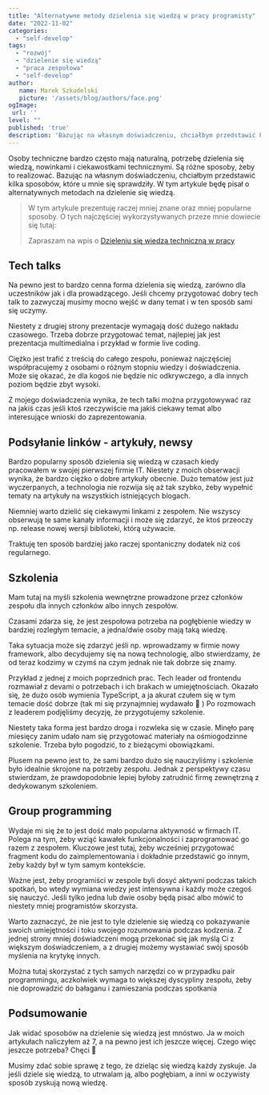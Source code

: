 ```yaml
---
title: "Alternatywne metody dzielenia się wiedzą w pracy programisty"
date: "2022-11-02"
categories: 
  - "self-develop"
tags: 
  - "rozwój"
  - "dzielenie się wiedzą"
  - "praca zespołowa"
  - "self-develop"
author:
   name: Marek Szkudelski
   picture: '/assets/blog/authors/face.png'
ogImage:
 url: ''
level: ""
published: 'true'
description: 'Bazując na własnym doświadczeniu, chciałbym przedstawić kilka sposobów, które u mnie się sprawdziły. W tym artykule piszę o alternatywnych metodach na dzielenie się wiedzą.'
---
```

Osoby techniczne bardzo często mają naturalną, potrzebę dzielenia się wiedzą, nowinkami i ciekawostkami technicznymi. Są różne sposoby, żeby to realizować. Bazując na własnym doświadczeniu, chciałbym przedstawić kilka sposobów, które u mnie się sprawdziły. W tym artykule będę pisał o alternatywnych metodach na dzielenie się wiedzą.

> W tym artykule prezentuję raczej mniej znane oraz mniej popularne sposoby. O tych najczęściej wykorzystywanych przeze mnie dowiecie się tutaj: 
> 
> Zapraszam na wpis o [Dzieleniu się wiedzą techniczną w pracy](https://blog.szkudelski.dev/posts/dzielenie-sie-wiedza-w-pracy)

## Tech talks

Na pewno jest to bardzo cenna forma dzielenia się wiedzą, zarówno dla uczestników jak i dla prowadzącego. Jeśli chcemy przygotować dobry tech talk to zazwyczaj musimy mocno wejść w dany temat i w ten sposób sami się uczymy.

Niestety z drugiej strony prezentacje wymagają dość dużego nakładu czasowego. Trzeba dobrze przygotować temat, najlepiej jak jest prezentacja multimedialna i przykład w formie live coding.

Ciężko jest trafić z treścią do całego zespołu, ponieważ najczęściej współpracujemy z osobami o różnym stopniu wiedzy i doświadczenia. Może się okazać, że dla kogoś nie będzie nic odkrywczego, a dla innych poziom będzie zbyt wysoki.

Z mojego doświadczenia wynika, że tech talki można przygotowywać raz na jakiś czas jeśli ktoś rzeczywiście ma jakiś ciekawy temat albo interesujące wnioski do zaprezentowania.

## Podsyłanie linków - artykuły, newsy

Bardzo popularny sposób dzielenia się wiedzą w czasach kiedy pracowałem w swojej pierwszej firmie IT. Niestety z moich obserwacji wynika, że bardzo ciężko o dobre artykuły obecnie. Dużo tematów jest już wyczerpanych, a technologia nie rozwija się aż tak szybko, żeby wypełnić tematy na artykuły na wszystkich istniejących blogach.

Niemniej warto dzielić się ciekawymi linkami z zespołem. Nie wszyscy obserwują te same kanały informacji i może się zdarzyć, że ktoś przeoczy np. release nowej wersji biblioteki, którą używacie.

Traktuję ten sposób bardziej jako raczej spontaniczny dodatek niż coś regularnego.

## Szkolenia

Mam tutaj na myśli szkolenia wewnętrzne prowadzone przez członków zespołu dla innych członków albo innych zespołów.

Czasami zdarza się, że jest zespołowa potrzeba na pogłębienie wiedzy w bardziej rozległym temacie, a jedna/dwie osoby mają taką wiedzę.

Taka sytuacja może się zdarzyć jeśli np. wprowadzamy w firmie nowy framework, albo decydujemy się na nową technologię, albo stwierdzamy, że od teraz kodzimy w czymś na czym jednak nie tak dobrze się znamy.

Przykład z jednej z moich poprzednich prac. Tech leader od frontendu rozmawiał z devami o potrzebach i ich brakach w umiejętnościach. Okazało się, że dużo osób wymienia TypeScript, a ja akurat czułem się w tym temacie dość dobrze (tak mi się przynajmniej wydawało 🙂 ) Po rozmowach z leaderem podjęliśmy decyzję, że przygotujemy szkolenie.

Niestety taka forma jest bardzo droga i rozwleka się w czasie. Minęło parę miesięcy zanim udało nam się przygotować materiały na ośmiogodzinne szkolenie. Trzeba było pogodzić, to z bieżącymi obowiązkami.

Plusem na pewno jest to, że sami bardzo dużo się nauczyliśmy i szkolenie było idealnie skrojone na potrzeby zespołu. Jednak z perspektywy czasu stwierdzam, że prawdopodobnie lepiej byłoby zatrudnić firmę zewnętrzną z dedykowanym szkoleniem.

## Group programming

Wydaje mi się że to jest dość mało popularna aktywność w firmach IT. Polega na tym, żeby wziąć kawałek funkcjonalności i zaprogramować go razem z zespołem. Kluczowe jest tutaj, żeby wcześniej przygotować fragment kodu do zaimplementowania i dokładnie przedstawić go innym, żeby każdy był w tym samym kontekście.

Ważne jest, żeby programiści w zespole byli dosyć aktywni podczas takich spotkań, bo wtedy wymiana wiedzy jest intensywna i każdy może czegoś się nauczyć. Jeśli tylko jedna lub dwie osoby będą pisać albo mówić to niestety mniej programistów skorzysta.

Warto zaznaczyć, że nie jest to tyle dzielenie się wiedzą co pokazywanie swoich umiejętności i toku swojego rozumowania podczas kodzenia. Z jednej strony mniej doświadczeni mogą przekonać się jak myślą Ci z większym doświadczeniem, a z drugiej możemy wystawiać swój sposób myślenia na krytykę innych.

Można tutaj skorzystać z tych samych narzędzi co w przypadku pair programmingu, aczkolwiek wymaga to większej dyscypliny zespołu, żeby nie doprowadzić do bałaganu i zamieszania podczas spotkania

## Podsumowanie

Jak widać sposobów na dzielenie się wiedzą jest mnóstwo. Ja w moich artykułach naliczyłem aż 7, a na pewno jest ich jeszcze więcej. Czego więc jeszcze potrzeba? Chęci 🙂

Musimy zdać sobie sprawę z tego, że dzieląc się wiedzą każdy zyskuje. Ja jeśli dziele się wiedzą, to utrwalam ją, albo pogłębiam, a inni w oczywisty sposób zyskują nową wiedzę.